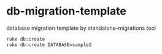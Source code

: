 # db-migration-template
database migration template by standalone-migrations tool

```sh
rake db:create
rake db:create DATABASE=sample2
```
